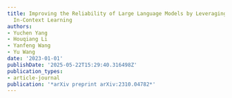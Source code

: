 ```yaml
---
title: Improving the Reliability of Large Language Models by Leveraging Uncertainty-Aware
  In-Context Learning
authors:
- Yuchen Yang
- Houqiang Li
- Yanfeng Wang
- Yu Wang
date: '2023-01-01'
publishDate: '2025-05-22T15:29:40.316498Z'
publication_types:
- article-journal
publication: '*arXiv preprint arXiv:2310.04782*'
---
```

